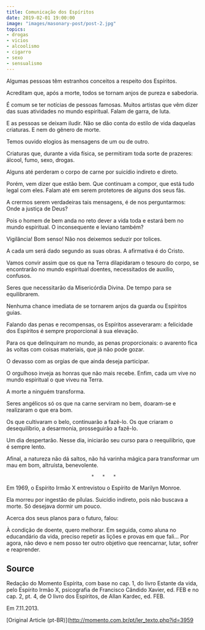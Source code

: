```yaml
---
title: Comunicação dos Espíritos
date: 2019-02-01 19:00:00
image: "images/masonary-post/post-2.jpg"
topics: 
- drogas
- vicios
- alcoolismo
- cigarro
- sexo
- sensualismo
---
```


Algumas pessoas têm estranhos conceitos a respeito dos Espíritos.

Acreditam que, após a morte, todos se tornam anjos de pureza e sabedoria.

É comum se ter notícias de pessoas famosas. Muitos artistas que vêm dizer das
suas atividades no mundo espiritual. Falam de garra, de luta.

E as pessoas se deixam iludir. Não se dão conta do estilo de vida daquelas
criaturas. E nem do gênero de morte.

Temos ouvido elogios às mensagens de um ou de outro.

Criaturas que, durante a vida física, se permitiram toda sorte de prazeres:
álcool, fumo, sexo, drogas.

Alguns até perderam o corpo de carne por suicídio indireto e direto.

Porém, vem dizer que estão bem. Que continuam a compor, que está tudo legal com
eles. Falam até em serem protetores de alguns dos seus fãs.

A crermos serem verdadeiras tais mensagens, é de nos perguntarmos: Onde a
justiça de Deus?

Pois o homem de bem anda no reto dever a vida toda e estará bem no mundo
espiritual. O inconsequente e leviano também?

Vigilância! Bom senso! Não nos deixemos seduzir por tolices.

A cada um será dado segundo as suas obras. A afirmativa é do Cristo.

Vamos convir assim que os que na Terra dilapidaram o tesouro do corpo, se
encontrarão no mundo espiritual doentes, necessitados de auxílio, confusos.

Seres que necessitarão da Misericórdia Divina. De tempo para se equilibrarem.

Nenhuma chance imediata de se tornarem anjos da guarda ou Espíritos guias.

Falando das penas e recompensas, os Espíritos asseveraram: a felicidade dos
Espíritos é sempre proporcional à sua elevação.

Para os que delinquiram no mundo, as penas proporcionais: o avarento fica às
voltas com coisas materiais, que já não pode gozar.

O devasso com as orgias de que ainda deseja participar.

O orgulhoso inveja as honras que não mais recebe. Enfim, cada um vive no mundo
espiritual o que viveu na Terra.

A morte a ninguém transforma.

Seres angélicos só os que na carne serviram no bem, doaram-se e realizaram o
que era bom.

Os que cultivaram o belo, continuarão a fazê-lo. Os que criaram o
desequilíbrio, a desarmonia, prosseguirão a fazê-lo.

Um dia despertarão. Nesse dia, iniciarão seu curso para o reequilíbrio, que é
sempre lento.

Afinal, a natureza não dá saltos, não há varinha mágica para transformar um mau
em bom, altruísta, benevolente.

                                   *   *   *

Em 1969, o Espírito Irmão X entrevistou o Espírito de Marilyn Monroe.

Ela morreu por ingestão de pílulas. Suicídio indireto, pois não buscava a
morte. Só desejava dormir um pouco.

Acerca dos seus planos para o futuro, falou:

À condição de doente, quero melhorar. Em seguida, como aluna no educandário da
vida, preciso repetir as lições e provas em que fali... Por agora, não devo e
nem posso ter outro objetivo que reencarnar, lutar, sofrer e reaprender.


## Source
Redação do Momento Espírita, com base no cap. 1,
do livro Estante da vida, pelo Espírito Irmão X, psicografia de
Francisco Cândido Xavier, ed. FEB e no cap. 2, pt. 4, de
O livro dos Espíritos, de Allan Kardec, ed. FEB.

Em 7.11.2013.


[Original Article (pt-BR)](http://momento.com.br/pt/ler_texto.php?id=3959
